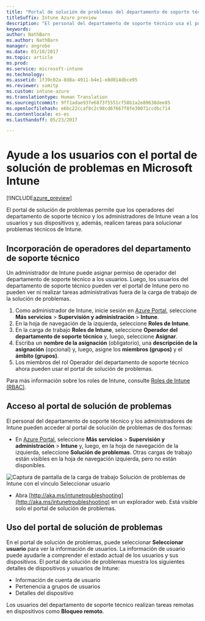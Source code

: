 ```yaml
---
title: "Portal de solución de problemas del departamento de soporte técnico | Microsoft Docs"
titleSuffix: Intune Azure preview
description: "El personal del departamento de soporte técnico usa el portal de solución de problemas para solucionar los problemas técnicos de los usuarios"
keywords: 
author: NathBarn
ms.author: NathBarn
manager: angrobe
ms.date: 03/18/2017
ms.topic: article
ms.prod: 
ms.service: microsoft-intune
ms.technology: 
ms.assetid: 1f39c02a-8d8a-4911-b4e1-e8d014dbce95
ms.reviewer: sumitp
ms.custom: intune-azure
ms.translationtype: Human Translation
ms.sourcegitcommit: 9ff1adae93fe6873f5551cf58b1a2e89638dee85
ms.openlocfilehash: e6bc22ccaf8c2c98cd67667f8fe30071ccdbc714
ms.contentlocale: es-es
ms.lasthandoff: 05/23/2017

---
```

# <a name="help-users-with-the-troubleshooting-portal-in-microsoft-intune"></a>Ayude a los usuarios con el portal de solución de problemas en Microsoft Intune

[!INCLUDE[azure_preview](./includes/azure_preview.md)]

El portal de solución de problemas permite que los operadores del departamento de soporte técnico y los administradores de Intune vean a los usuarios y sus dispositivos y, además, realicen tareas para solucionar problemas técnicos de Intune.

## <a name="add-help-desk-operators"></a>Incorporación de operadores del departamento de soporte técnico
Un administrador de Intune puede asignar permiso de operador del departamento de soporte técnico a los usuarios. Luego, los usuarios del departamento de soporte técnico pueden ver el portal de Intune pero no pueden ver ni realizar tareas administrativas fuera de la carga de trabajo de la solución de problemas.

1. Como administrador de Intune, inicie sesión en [Azure Portal](https:portal.azure.com), seleccione **Más servicios** > **Supervisión y administración** > **Intune**.
2. En la hoja de navegación de la izquierda, seleccione **Roles de Intune**.
3. En la carga de trabajo **Roles de Intune**, seleccione **Operador del departamento de soporte técnico** y, luego, seleccione **Asignar**.
4. Escriba un **nombre de la asignación** (obligatorio), una **descripción de la asignación** (opcional) y, luego, asigne los **miembros (grupos)** y el **ámbito (grupos)**.
5. Los miembros del rol Operador del departamento de soporte técnico ahora pueden usar el portal de solución de problemas.

Para más información sobre los roles de Intune, consulte [Roles de Intune (RBAC)](role-based-access-control.md).

## <a name="access-the-troubleshooting-portal"></a>Acceso al portal de solución de problemas

El personal del departamento de soporte técnico y los administradores de Intune pueden acceder al portal de solución de problemas de dos formas:
- En [Azure Portal](https://portal.azure.com), seleccione **Más servicios** > **Supervisión y administración** > **Intune** y, luego, en la hoja de navegación de la izquierda, seleccione **Solución de problemas**. Otras cargas de trabajo están visibles en la hoja de navegación izquierda, pero no están disponibles.

![Captura de pantalla de la carga de trabajo Solución de problemas de Intune con el vínculo Seleccionar usuario](media/help-desk-user.png)
- Abra [http://aka.ms/intunetroubleshooting](http://aka.ms/intunetroubleshooting) en un explorador web. Está visible solo el portal de solución de problemas.

## <a name="use-the-troubleshooting-portal"></a>Uso del portal de solución de problemas

En el portal de solución de problemas, puede seleccionar **Seleccionar usuario** para ver la información de usuarios. La información de usuario puede ayudarle a comprender el estado actual de los usuarios y sus dispositivos. El portal de solución de problemas muestra los siguientes detalles de dispositivos y usuarios de Intune:
- Información de cuenta de usuario
- Pertenencia a grupos de usuarios
- Detalles del dispositivo

Los usuarios del departamento de soporte técnico realizan tareas remotas en dispositivos como **Bloqueo remoto**.

